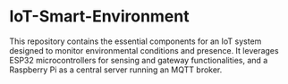 # IoT-Smart-Environment
This repository contains the essential components for an IoT system designed to monitor environmental conditions and presence. It leverages ESP32 microcontrollers for sensing and gateway functionalities, and a Raspberry Pi as a central server running an MQTT broker. 
